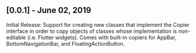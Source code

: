 ## [0.0.1] - June 02, 2019

Initial Release: Support for creating new classes that implement the Copier interface in order to
copy objects of classes whose implementation is non-editable (i.e. Flutter widgets). Comes with
built-in copiers for AppBar, BottomNavigationBar, and FloatingActionButton.
